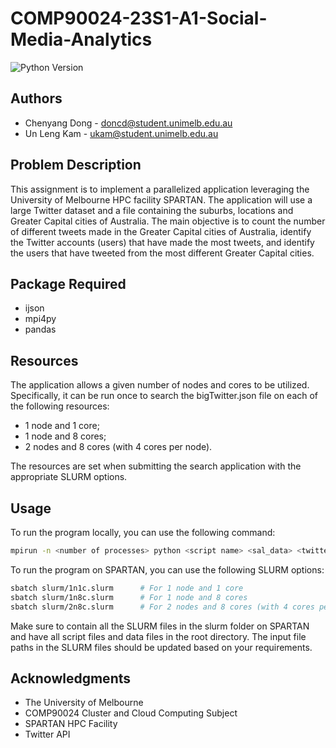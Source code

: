 # COMP90024-23S1-A1-Social-Media-Analytics
![Python Version](https://img.shields.io/badge/python-3.8%2B-blue)

## Authors
- Chenyang Dong - doncd@student.unimelb.edu.au
- Un Leng Kam - ukam@student.unimelb.edu.au

## Problem Description
This assignment is to implement a parallelized application leveraging the University of Melbourne HPC facility SPARTAN. The application will use a large Twitter dataset and a file containing the suburbs, locations and Greater Capital cities of Australia. The main objective is to count the number of different tweets made in the Greater Capital cities of Australia, identify the Twitter accounts (users) that have made the most tweets, and identify the users that have tweeted from the most different Greater Capital cities.

## Package Required
- ijson
- mpi4py
- pandas
  
## Resources
The application allows a given number of nodes and cores to be utilized. Specifically, it can be run once to search the bigTwitter.json file on each of the following resources:
- 1 node and 1 core;
- 1 node and 8 cores;
- 2 nodes and 8 cores (with 4 cores per node).

The resources are set when submitting the search application with the appropriate SLURM options.

## Usage
To run the program locally, you can use the following command:
```bash
mpirun -n <number of processes> python <script name> <sal_data> <twitter_data>
```
To run the program on SPARTAN, you can use the following SLURM options:
```bash
sbatch slurm/1n1c.slurm      # For 1 node and 1 core
sbatch slurm/1n8c.slurm      # For 1 node and 8 cores
sbatch slurm/2n8c.slurm      # For 2 nodes and 8 cores (with 4 cores per node)
```
Make sure to contain all the SLURM files in the slurm folder on SPARTAN and have all script files and data files in the root directory. The input file paths in the SLURM files should be updated based on your requirements.


## **Acknowledgments**
- The University of Melbourne
- COMP90024 Cluster and Cloud Computing Subject
- SPARTAN HPC Facility
- Twitter API
